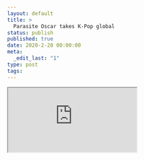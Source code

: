 ```yaml
---
layout: default
title: >
  Parasite Oscar takes K-Pop global
status: publish
published: true
date: 2020-2-20 00:00:00
meta:
  _edit_last: "1"
type: post
tags:
---
```

<div  id="qrcode"></div>
<div>
<iframe src="https://researchers.mq.edu.au/en/clippings/parasite-oscar-takes-k-pop-global">
</iframe>
</div>

<script type="text/javascript" src="{site.baseurl}/js/qr/qrcode.js"></script>
<script type="text/javascript">
new QRCode(document.getElementById("qrcode"), "https://researchers.mq.edu.au/en/clippings/parasite-oscar-takes-k-pop-global");
</script>
        